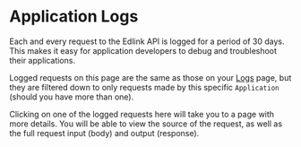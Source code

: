 # Application Logs

Each and every request to the Edlink API is logged for a period of 30 days. This makes it easy for application developers to debug and troubleshoot their applications.

Logged requests on this page are the same as those on your [Logs]() page, but they are filtered down to only requests made by this specific `Application` (should you have more than one).

Clicking on one of the logged requests here will take you to a page with more details. You will be able to view the source of the request, as well as the full request input (body) and output (response).